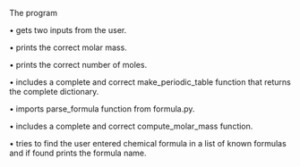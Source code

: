 The program

• gets two inputs from the user.

• prints the correct molar mass.

• prints the correct number of moles.

• includes a complete and correct make_periodic_table function that returns the complete dictionary.

• imports parse_formula function from formula.py.

• includes a complete and correct compute_molar_mass function.

• tries to find the user entered chemical formula in a list of known formulas and if found prints the formula name.
